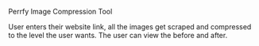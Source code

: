 Perrfy Image Compression Tool

User enters their website link, all the images get scraped and compressed to the level the user wants. The user can view the before and after. 

